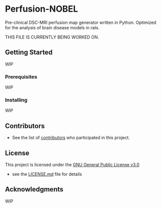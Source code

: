 # Perfusion-NOBEL

Pre-clinical DSC-MRI perfusion map generator written in Python. Optimized for the analysis of brain disease models in rats.

THIS FILE IS CURRENTLY BEING WORKED ON.

## Getting Started

WIP

### Prerequisites

WIP

### Installing

WIP

## Contributors

  - See the list of
[contributors](https://github.com/MRI-NOBEL/Perfusion-NOBEL/contributors)
who participated in this project.

## License

This project is licensed under the [GNU General Public License v3.0](LICENSE.md)
 - see the [LICENSE.md](LICENSE.md) file for
details

## Acknowledgments

WIP

 
 
